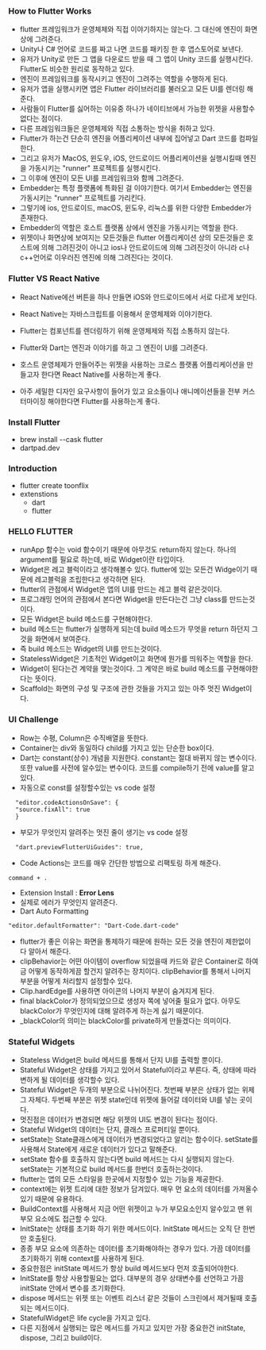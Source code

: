 ### How to Flutter Works

- flutter 프레임워크가 운영체제와 직접 이야기하지는 않는다. 그 대신에 엔진이 화면 상에 그려준다.
- Unity나 C# 언어로 코드를 짜고 나면 코드를 패키징 한 후 앱스토어로 보낸다.
- 유저가 Unity로 만든 그 앱을 다운로드 받을 때 그 앱이 Unity 코드를 실행시킨다. Flutter도 비슷한 원리로 동작하고 있다.
- 엔진이 프레임워크를 동작시키고 엔진이 그려주는 역할을 수행하게 된다.
- 유저가 앱을 실행시키면 앱은 Flutter 라이브러리를 불러오고 모든 UI를 렌더링 해준다.
- 사람들이 Flutter를 싫어하는 이유중 하나가 네이티브에서 가능한 위젯을 사용할수 없다는 점이다.
- 다른 프레임워크들은 운영체제와 직접 소통하는 방식을 취하고 있다.
- Flutter가 하는건 단순히 엔진을 어플리케이션 내부에 집어넣고 Dart 코드를 컴파일한다.
- 그리고 유저가 MacOS, 윈도우, iOS, 안드로이드 어플리케이션을 실행시킬때 엔진을 가동시키는 "runner" 프로젝트를 실행시킨다.
- 그 이후에 엔진이 모든 UI를 프레임워크와 함께 그려준다.
- Embedder는 특정 플랫폼에 특화된 걸 이야기한다. 여기서 Embedder는 엔진을 가동시키는 "runner" 프로젝트를 가리킨다.
- 그렇기에 ios, 안드로이드, macOS, 윈도우, 리눅스를 위한 다양한 Embedder가 존재한다.
- Embedder의 역할은 호스트 플랫폼 상에서 엔진을 가동시키는 역할을 한다.
- 위젯이나 화면상에 보여지는 모든것들은 flutter 어플리케이션 상의 모든것들은 호스트에 의해 그려진것이 아니고 ios나 안드로이드에 의해 그려진것이 아니라 c나 c++언어로 이우러진 엔진에 의해 그려진다는 것이다.

### Flutter VS React Native

- React Native에선 버튼을 하나 만들면 iOS와 안드로이드에서 서로 다르게 보인다.
- React Native는 자바스크립트를 이용해서 운영체제와 이야기한다.
- Flutter는 컴포넌트를 렌더링하기 위해 운영체제와 직접 소통하지 않는다.
- Flutter와 Dart는 엔진과 이야기를 하고 그 엔진이 UI를 그려준다.

- 호스트 운영체제가 만들어주는 위젯을 사용하는 크로스 플랫폼 어플리케이션을 만들고자 한다면 React Native를 사용하는게 좋다.
- 아주 세밀한 디자인 요구사항이 들어가 있고 요소들이나 애니메이션들을 전부 커스터마이징 해야한다면 Flutter를 사용하는게 좋다.

### Install Flutter

- brew install --cask flutter
- dartpad.dev

### Introduction

- flutter create toonflix
- extenstions
  - dart
  - flutter

### HELLO FLUTTER

- runApp 함수는 void 함수이기 때문에 아무것도 return하지 않는다. 하나의 argument를 필요로 하는데, 바로 Widget이란 타입이다.
- Widget은 레고 블럭이라고 생각해볼수 있다. flutter에 있는 모든건 Widge이기 때문에 레고블럭을 조립한다고 생각하면 된다.
- flutter의 관점에서 Widget은 앱의 UI를 만드는 레고 블럭 같은것이다.
- 프로그래밍 언어의 관점에서 본다면 Widget을 만든다는건 그냥 class를 만드는것이다.
- 모든 Widget은 build 메소드를 구현해야한다.
- build 메소드는 flutter가 실행하게 되는데 build 메소드가 무엇을 return 하던지 그것을 화면에서 보여준다.
- 즉 build 메소드는 Widget의 UI를 만드는것이다.
- StatelessWidget은 기초적인 Widget이고 화면에 뭔가를 띄워주는 역할을 한다.
- Widget이 된다는건 계약을 맺는것이다. 그 계약은 바로 build 메소드를 구현해야한다는 뜻이다.
- Scaffold는 화면의 구성 및 구조에 관한 것들을 가지고 있는 아주 멋진 Widget이다.

### UI Challenge

- Row는 수평, Column은 수직배열을 뜻한다.
- Container는 div와 동일하다 child를 가지고 있는 단순한 box이다.
- Dart는 constant(상수) 개념을 지원한다. constant는 절대 바뀌지 않는 변수이다. 또한 value를 사전에 알수있는 변수이다. 코드를 compile하기 전에 value를 알고 있다.
- 자동으로 const를 설정할수있는 vs code 설정

```
  "editor.codeActionsOnSave": {
  "source.fixAll": true
  }
```

- 부모가 무엇인지 알려주는 멋진 줄이 생기는 vs code 설정

```
  "dart.previewFlutterUiGuides": true,
```

- Code Actions는 코드를 매우 간단한 방법으로 리팩토링 하게 해준다.

```
command + .
```

- Extension Install : **Error Lens**
- 실제로 에러가 무엇인지 알려준다.
- Dart Auto Formatting

```
"editor.defaultFormatter": "Dart-Code.dart-code"
```

- flutter가 좋은 이유는 화면을 통제하기 때문에 원하는 모든 것을 엔진이 제한없이 다 알아서 해준다.
- clipBehavior는 어떤 아이템이 overflow 되었을때 카드와 같은 Container로 하여금 어떻게 동작하게끔 할건지 알려주는 장치이다. clipBehavior를 통해서 나머지 부분을 어떻게 처리할지 설정할수 있다.
- Clip.hardEdge를 사용하면 아이콘의 나머지 부분이 숨겨지게 된다.
- final blackColor가 정의되었으므로 생성자 쪽에 넣어줄 필요가 없다. 아무도 blackColor가 무엇인지에 대해 알려주게 하는게 싫기 때문이다.
- \_blackColor의 의미는 blackColor를 private하게 만들겠다는 의미이다.

### Stateful Widgets

- Stateless Widget은 build 메서드를 통해서 단지 UI를 출력할 뿐이다.
- Stateful Widget은 상태를 가지고 있어서 Stateful이라고 부른다. 즉, 상태에 따라 변하게 될 데이터를 생각할수 있다.
- Stateful Widget은 두개의 부분으로 나뉘어진다. 첫번째 부분은 상태가 없는 위제 그 자체다. 두번째 부분은 위젯 state인데 위젯에 들어갈 데이터와 UI를 넣는 곳이다.
- 멋진점은 데이터가 변경되면 해당 위젯의 UI도 변경이 된다는 점이다.
- Stateful Widget의 데이터는 단지, 클래스 프로퍼티일 뿐이다.
- setState는 State클래스에게 데이터가 변경되었다고 알리는 함수이다. setState를 사용해서 State에게 새로운 데이터가 있다고 말해준다.
- setState 함수를 호출하지 않는다면 build 메서드는 다시 실행되지 않는다. setState는 기본적으로 build 메서드를 한번더 호출하는것이다.
- flutter는 앱의 모든 스타일을 한곳에서 지정할수 있는 기능을 제공한다.
- context에는 위젯 트리에 대한 정보가 담겨있다. 매우 먼 요소의 데이터를 가져올수 있기 때문에 유용하다.
- BuildContext를 사용해서 지금 어떤 위젯이고 누가 부모요소인지 알수있고 맨 위 부모 요소에도 접근할 수 있다.
- InitState는 상태를 초기화 하기 위한 메서드이다. InitState 메서드는 오직 단 한번만 호출된다.
- 종종 부모 요소에 의존하는 데이터를 초기화해야하는 경우가 있다. 가끔 데이터를 초기화하기 위해 context를 사용하게 된다.
- 중요한점은 initState 메서드가 항상 build 메서드보다 먼저 호출되어야한다.
- InitState를 항상 사용할필요는 없다. 대부분의 경우 상태변수를 선언하고 가끔 initState 안에서 변수를 초기화한다.
- dispose 메서드는 위젯 또는 이벤트 리스너 같은 것들이 스크린에서 제거될때 호출되는 메서드이다.
- StatefulWidget은 life cycle을 가지고 있다.
- 다른 지점에서 실행되는 많은 메서드를 가지고 있지만 가장 중요한건 initState, dispose, 그리고 build이다.
